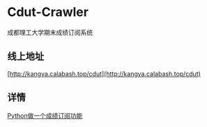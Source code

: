# Cdut-Crawler
成都理工大学期末成绩订阅系统

## 线上地址

[http://kangya.calabash.top/cdut](http://kangya.calabash.top/cdut)

## 详情

[Python做一个成绩订阅功能](https://blog.calabash.top/Calabash/articles/20180722213644)